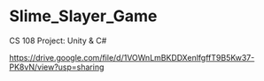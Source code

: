 # Slime_Slayer_Game
CS 108 Project: Unity &amp; C#

https://drive.google.com/file/d/1VOWnLmBKDDXenlfgffT9B5Kw37-PK8vN/view?usp=sharing
